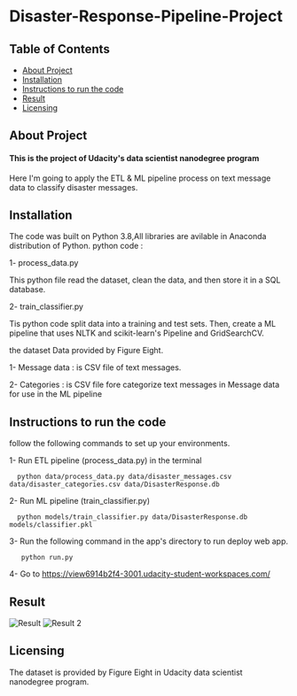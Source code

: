 # Disaster-Response-Pipeline-Project

## Table of Contents
* [About Project](https://github.com/Razanaziz0/Disaster-Response-Pipeline-Project/blob/main/README.md#about-project) 
* [Installation](https://github.com/Razanaziz0/Disaster-Response-Pipeline-Project/blob/main/README.md#installation)
* [Instructions to run the code](https://github.com/Razanaziz0/Disaster-Response-Pipeline-Project/blob/main/README.md#instructions-to-run-the-code)
* [Result](https://github.com/Razanaziz0/Disaster-Response-Pipeline-Project/blob/main/README.md#instructions-to-run-the-code)
* [Licensing](https://github.com/Razanaziz0/Disaster-Response-Pipeline-Project/blob/main/README.md#licensing)
## About Project
#### This is the project of Udacity's data scientist nanodegree program 
  Here I'm going to apply the  ETL & ML pipeline process on text message data to classify disaster messages.

## Installation

The code was built on Python 3.8,All libraries are avilable in Anaconda distribution of Python. 
python code :

  1- process_data.py
  
  This python file read the dataset, clean the data, and then store it in a SQL database.
      
  2- train_classifier.py
  
  Tis python code split  data into a training and test sets. Then, create a ML pipeline that uses NLTK and scikit-learn's Pipeline and GridSearchCV.

the dataset Data provided by Figure Eight.

  1- Message data : is CSV file of text messages.
  
  2- Categories : is CSV file fore categorize text messages in Message data for use in the ML pipeline
    

## Instructions to run the code

follow the following commands to set up your environments.

  1- Run ETL pipeline (process_data.py) in the terminal
  
      python data/process_data.py data/disaster_messages.csv data/disaster_categories.csv data/DisasterResponse.db
  2- Run ML pipeline (train_classifier.py)
  
      python models/train_classifier.py data/DisasterResponse.db models/classifier.pkl
      
  3- Run the following command in the app's directory to run deploy web app.
  
       python run.py
  

  4- Go to https://view6914b2f4-3001.udacity-student-workspaces.com/
## Result
![Result](https://user-images.githubusercontent.com/58987879/131053707-e80b5e0d-72e6-46f7-bf95-9860fbeb9059.jpg)
![Result 2](https://user-images.githubusercontent.com/58987879/131053761-8829fee9-5ef5-4cf2-b147-fd3491f6c3ae.jpg)


## Licensing
The dataset is provided by Figure Eight in Udacity data scientist nanodegree program.
